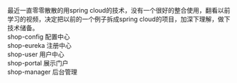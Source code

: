最近一直零零散散的用spring cloud的技术，没有一个很好的整合使用，翻看以前学习的视频，决定把以前的一个例子拆成spring cloud的项目，加深下理解，做下技术储备。<br/>
shop-config   配置中心<br/>
shop-eureka   注册中心<br/>
shop-user     用户中心<br/>
shop-portal   展示门户<br/>
shop-manager  后台管理<br/>
